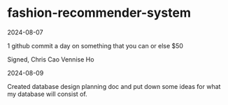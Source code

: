 # fashion-recommender-system

2024-08-07

1 github commit a day on something that you can or else $50

Signed, 
Chris Cao
Vennise Ho

2024-08-09

Created database design planning doc and put down some ideas for what my database will consist of.
